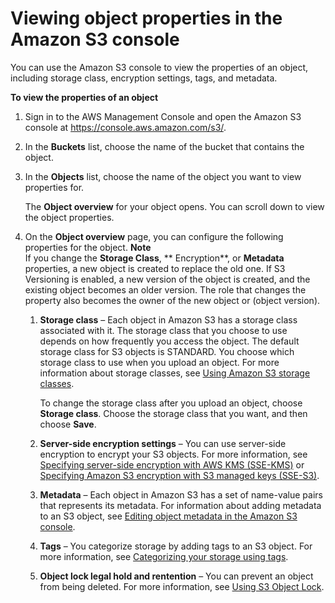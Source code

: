 # Viewing object properties in the Amazon S3 console<a name="view-object-properties"></a>

You can use the Amazon S3 console to view the properties of an object, including storage class, encryption settings, tags, and metadata\.

**To view the properties of an object**

1. Sign in to the AWS Management Console and open the Amazon S3 console at [https://console\.aws\.amazon\.com/s3/](https://console.aws.amazon.com/s3/)\.

1. In the **Buckets** list, choose the name of the bucket that contains the object\.

1. In the **Objects** list, choose the name of the object you want to view properties for\.

   The **Object overview** for your object opens\. You can scroll down to view the object properties\.

1. On the **Object overview** page, you can configure the following properties for the object\.
**Note**  
If you change the **Storage Class**, ** Encryption**, or **Metadata** properties, a new object is created to replace the old one\. If S3 Versioning is enabled, a new version of the object is created, and the existing object becomes an older version\. The role that changes the property also becomes the owner of the new object or \(object version\)\.

   1. **Storage class** – Each object in Amazon S3 has a storage class associated with it\. The storage class that you choose to use depends on how frequently you access the object\. The default storage class for S3 objects is STANDARD\. You choose which storage class to use when you upload an object\. For more information about storage classes, see [Using Amazon S3 storage classes](storage-class-intro.md)\.

      To change the storage class after you upload an object, choose **Storage class**\. Choose the storage class that you want, and then choose **Save**\.

   1. **Server\-side encryption settings** – You can use server\-side encryption to encrypt your S3 objects\. For more information, see [Specifying server\-side encryption with AWS KMS \(SSE\-KMS\)](specifying-kms-encryption.md) or [Specifying Amazon S3 encryption with S3 managed keys \(SSE\-S3\)](specifying-s3-encryption.md)\. 

   1. **Metadata** – Each object in Amazon S3 has a set of name\-value pairs that represents its metadata\. For information about adding metadata to an S3 object, see [Editing object metadata in the Amazon S3 console](add-object-metadata.md)\.

   1. **Tags** – You categorize storage by adding tags to an S3 object\. For more information, see [Categorizing your storage using tags](object-tagging.md)\.

   1. **Object lock legal hold and rentention** – You can prevent an object from being deleted\. For more information, see [Using S3 Object Lock](object-lock.md)\.